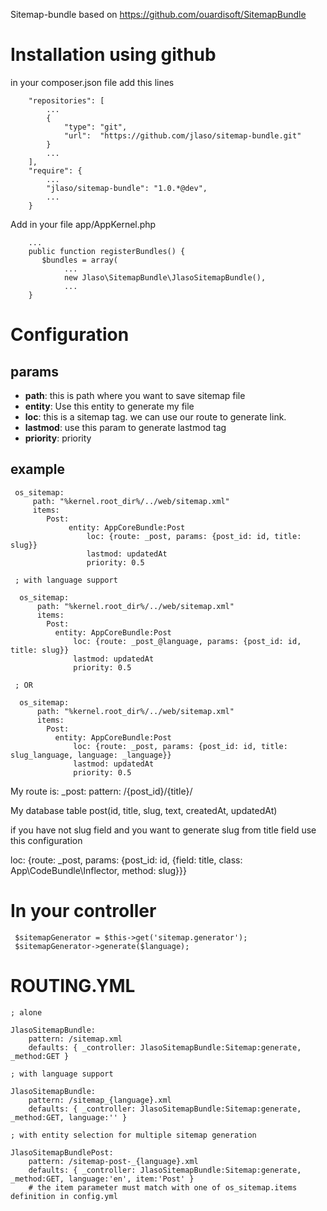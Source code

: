 Sitemap-bundle based on https://github.com/ouardisoft/SitemapBundle

Installation using github
=========================

in your composer.json file add this lines

```
    "repositories": [
        ...
        {
            "type": "git",
            "url":  "https://github.com/jlaso/sitemap-bundle.git"
        }
        ...
    ],
    "require": {
        ...
        "jlaso/sitemap-bundle": "1.0.*@dev",
        ...
    }
```
    

Add in your file app/AppKernel.php

```
    ...
    public function registerBundles() {
       $bundles = array(
            ...
            new Jlaso\SitemapBundle\JlasoSitemapBundle(),
            ...
    }    
```

Configuration
=============

params
-------

* **path**: this is path where you want to save sitemap file
* **entity**: Use this entity to generate my file
* **loc**: this is a sitemap tag. we can use our route to generate link.
* **lastmod**: use this param to generate lastmod tag
* **priority**: priority


example
-------

     os_sitemap:
         path: "%kernel.root_dir%/../web/sitemap.xml"
         items:
            Post:
                 entity: AppCoreBundle:Post
                     loc: {route: _post, params: {post_id: id, title: slug}}
                     lastmod: updatedAt
                     priority: 0.5

     ; with language support

      os_sitemap:
          path: "%kernel.root_dir%/../web/sitemap.xml"
          items:
            Post:
              entity: AppCoreBundle:Post
                  loc: {route: _post_@language, params: {post_id: id, title: slug}}
                  lastmod: updatedAt
                  priority: 0.5

     ; OR

      os_sitemap:
          path: "%kernel.root_dir%/../web/sitemap.xml"
          items:
            Post:
              entity: AppCoreBundle:Post
                  loc: {route: _post, params: {post_id: id, title: slug_language, language: _language}}
                  lastmod: updatedAt
                  priority: 0.5



My route is:
_post:
  pattern: /{post_id}/{title}/

My database table
  post(id, title, slug, text, createdAt, updatedAt)

if you have not slug field and you want to generate slug from title field use this configuration

loc: {route: _post, params: {post_id: id, {field: title, class: App\CodeBundle\Inflector, method: slug}}}

In your controller
==================

     $sitemapGenerator = $this->get('sitemap.generator');
     $sitemapGenerator->generate($language);

ROUTING.YML
===========
    ; alone

    JlasoSitemapBundle:
        pattern: /sitemap.xml
        defaults: { _controller: JlasoSitemapBundle:Sitemap:generate, _method:GET }

    ; with language support

    JlasoSitemapBundle:
        pattern: /sitemap_{language}.xml
        defaults: { _controller: JlasoSitemapBundle:Sitemap:generate, _method:GET, language:'' }

    ; with entity selection for multiple sitemap generation

    JlasoSitemapBundlePost:
        pattern: /sitemap-post-_{language}.xml
        defaults: { _controller: JlasoSitemapBundle:Sitemap:generate, _method:GET, language:'en', item:'Post' }
        # the item parameter must match with one of os_sitemap.items definition in config.yml
